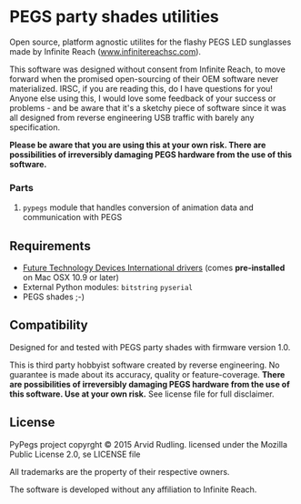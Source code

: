 PEGS party shades utilities
===========================

Open source, platform agnostic utilites for the flashy PEGS LED sunglasses made by Infinite Reach (www.infinitereachsc.com).

This software was designed without consent from Infinite Reach, to move forward when the promised open-sourcing of their OEM software never materialized. IRSC, if you are reading this, do I have questions for you! Anyone else using this, I would love some feedback of your success or problems - and be aware that it's a sketchy piece of software since it was all designed from reverse engineering USB traffic with barely any specification.

__Please be aware that you are using this at your own risk. There are possibilities of irreversibly damaging PEGS hardware from the use of this software.__

### Parts
1. `pypegs` module that handles conversion of animation data and communication with PEGS

Requirements
------------
* [Future Technology Devices International drivers](http://www.ftdichip.com/FTDrivers.htm) (comes __pre-installed__ on Mac OSX 10.9 or later)
* External Python modules:
`bitstring`
`pyserial`
* PEGS shades ;-)

Compatibility
-------------
Designed for and tested with PEGS party shades with firmware version 1.0.

This is third party hobbyist software created by reverse engineering. No guarantee is made about its accuracy, quality or feature-coverage. __There are possibilities of irreversibly damaging PEGS hardware from the use of this software. Use at your own risk.__ See license file for full disclaimer.

License
-------
PyPegs project copyrght © 2015 Arvid Rudling. licensed under the Mozilla Public License 2.0, se LICENSE file

All trademarks are the property of their respective owners.

The software is developed without any affiliation to Infinite Reach.
